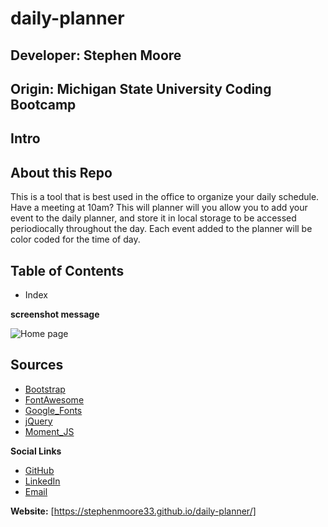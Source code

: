 # daily-planner
## Developer: Stephen Moore
## Origin: Michigan State University Coding Bootcamp

## Intro


## About this Repo
This is a tool that is best used in the office to organize your daily schedule. Have a meeting at 10am? This will planner will you allow you to add your event to the daily planner, and store it in local storage to be accessed periodiocally throughout the day. Each event added to the planner will be color coded for the time of day. 

## Table of Contents
- Index

**screenshot message**

![Home page](/assets/images/one.png)



## Sources
- [Bootstrap](https://getbootstrap.com/)
- [FontAwesome](https://fontawesome.com/)
- [Google_Fonts](https://fonts.google.com/)
- [jQuery](https://jquery.com/)
- [Moment_JS](https://momentjs.com/)



**Social Links**
- [GitHub](https://github.com/stephenmoore33)
- [LinkedIn](https://www.linkedin.com/in/smoore320/)
- [Email](mailto:stephenmoore33@outlook.com)

**Website:**
[https://stephenmoore33.github.io/daily-planner/]